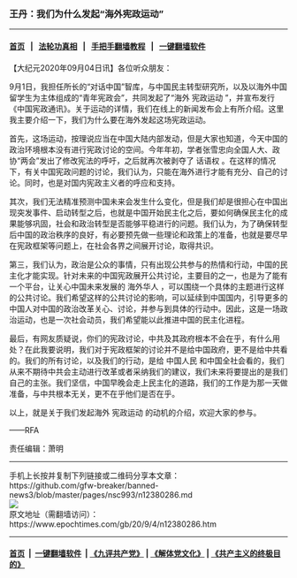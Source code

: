 ### 王丹：我们为什么发起“海外宪政运动”
------------------------

#### [首页](https://github.com/gfw-breaker/banned-news3/blob/master/README.md) &nbsp;&nbsp;|&nbsp;&nbsp; [法轮功真相](https://github.com/begood0513/basic/blob/master/README.md)  &nbsp;&nbsp;|&nbsp;&nbsp; [手把手翻墙教程](https://github.com/gfw-breaker/guides/wiki)  &nbsp;&nbsp;|&nbsp;&nbsp; [一键翻墙软件](https://github.com/gfw-breaker/nogfw/blob/master/README.md)  



<div><p>
 【大纪元2020年09月04日讯】各位听众朋友：
</p>
<p>
 9月1日，我担任所长的“对话中国”智库，与中国民主转型研究所，以及以海外中国留学生为主体组成的“青年宪政会”，共同发起了“海外
 <ok href="https://www.epochtimes.com/gb/tag/%E5%AE%AA%E6%94%BF%E8%BF%90%E5%8A%A8.html">
  宪政运动
 </ok>
 ”，并宣布发行《中国宪政通讯》。关于运动的详情，我们在线上的新闻发布会上有所介绍。这里我主要介绍一下，我们为什么要在海外发起这场宪政运动。
</p>
<p>
 首先，这场运动，按理说应当在中国大陆内部发动，但是大家也知道，今天中国的政治环境根本没有进行宪政讨论的空间。今年年初，学者张雪忠向全国人大、政协“两会”发出了修改宪法的呼吁，之后就再次被剥夺了
 <ok href="https://www.epochtimes.com/gb/tag/%E8%AF%9D%E8%AF%AD%E6%9D%83.html">
  话语权
 </ok>
 。在这样的情况下，有关中国宪政问题的讨论，我们认为，只能在海外进行才能有充分、自己的讨论。同时，也是对国内宪政主义者的呼应和支持。
</p>
<p>
 其次，我们无法精准预测中国未来会发生什么变化，但是我们却是很担心在中国出现突发事件、启动转型之后，也就是中国开始民主化之后，要如何确保民主化的成果能够巩固，社会和政治转型是否能够平稳进行的问题。我们认为，为了确保转型后中国的政治秩序的良好，有必要预先做一些理论和政策上的准备，也就是要尽早在宪政框架等问题上，在社会各界之间展开讨论，取得共识。
</p>
<p>
 第三，我们认为，政治是公众的事情，只有出现公共参与的热情和行动，中国的民主化才能实现。针对未来的中国宪政展开公共讨论，主要目的之一，也是为了能有一个平台，让关心中国未来发展的
 <ok href="https://www.epochtimes.com/gb/tag/%E6%B5%B7%E5%A4%96%E5%8D%8E%E4%BA%BA.html">
  海外华人
 </ok>
 ，可以围绕一个具体的主题进行这样的公共讨论。我们希望这样的公共讨论的影响，可以延续到中国国内，引导更多的中国人对中国的政治改革关心、讨论，并参与到具体的行动中。因此，这是一场政治运动，也是一次社会动员，我们希望能以此推进中国的民主化进程。
</p>
<p>
 最后，有网友质疑说，你们的宪政讨论，中共及其政府根本不会在乎，有什么用处？在此我要说明，我们对于宪政框架的讨论并不是给中国政府，更不是给中共看的。我们的所有讨论，以及我们的行动，是给
 <ok href="https://www.epochtimes.com/gb/tag/%E4%B8%AD%E5%9B%BD%E4%BA%BA%E6%B0%91.html">
  中国人民
 </ok>
 和中国全社会看的，我们从来不期待中共会主动进行改革或者采纳我们的建议，我们未来将要提出的是我们自己的主张。我们坚信，中国早晚会走上民主化的道路，我们的工作是为那一天做准备，与中共根本无关，更不在乎他们是否在乎。
</p>
<p>
 以上，就是关于我们发起海外
 <ok href="https://www.epochtimes.com/gb/tag/%E5%AE%AA%E6%94%BF%E8%BF%90%E5%8A%A8.html">
  宪政运动
 </ok>
 的动机的介绍，欢迎大家的参与。
</p>
<p>
 ——RFA
</p>
<p>
 责任编辑：萧明
</p>
</div>
<hr/>
手机上长按并复制下列链接或二维码分享本文章：<br/>
https://github.com/gfw-breaker/banned-news3/blob/master/pages/nsc993/n12380286.md <br/>
<a href='https://github.com/gfw-breaker/banned-news3/blob/master/pages/nsc993/n12380286.md'><img src='https://github.com/gfw-breaker/banned-news3/blob/master/pages/nsc993/n12380286.md.png'/></a> <br/>
原文地址（需翻墙访问）：https://www.epochtimes.com/gb/20/9/4/n12380286.htm


------------------------
#### [首页](https://github.com/gfw-breaker/banned-news3/blob/master/README.md) &nbsp;|&nbsp; [一键翻墙软件](https://github.com/gfw-breaker/nogfw/blob/master/README.md) &nbsp;| [《九评共产党》](https://github.com/gfw-breaker/9ping.md/blob/master/README.md#九评之一评共产党是什么) | [《解体党文化》](https://github.com/gfw-breaker/jtdwh.md/blob/master/README.md) | [《共产主义的终极目的》](https://github.com/gfw-breaker/gczydzjmd.md/blob/master/README.md)


<img src='http://gfw-breaker.win/banned-news3/pages/nsc993/n12380286.md' width='0px' height='0px'/>
